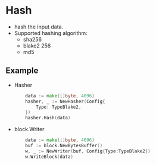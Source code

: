 # Hash

- hash the input data.
- Supported hashing algorithm:
    - sha256
    - blake2 256
    - md5

## Example

- Hasher
    ```go
        data := make([]byte, 4096)
        hasher, _ := NewHasher(Config{
            Type: TypeBlake2,
        })
        hasher.Hash(data)
    ```

- block.Writer
    ```go
        data := make([]byte, 4096)
        buf := block.NewBytesBuffer()
        w, _ := NewWriter(buf, Config{Type:TypeBlake2})
        w.WriteBlock(data)
    ```
